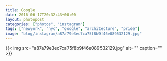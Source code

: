 ```yaml
---
title: Google
date: 2016-06-17T20:32:43+00:00
layout: photopost
categories: ["photos", "instagram"]
tags: ["newyork", "nyc", "google", "architecture", "pride"]
image: "blog/instagram/a87a79e3ec7ca75f8b9f46e089532129.jpg"
---
```


{{< img src="a87a79e3ec7ca75f8b9f46e089532129.jpg" alt="" caption="" >}}



